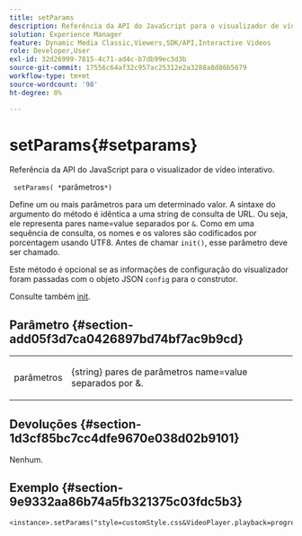 ```yaml
---
title: setParams
description: Referência da API do JavaScript para o visualizador de vídeo interativo.
solution: Experience Manager
feature: Dynamic Media Classic,Viewers,SDK/API,Interactive Videos
role: Developer,User
exl-id: 32d26999-7815-4c71-ad4c-b7db99ec3d3b
source-git-commit: 17556c64af32c957ac25312e2a3288a8d86b5679
workflow-type: tm+mt
source-wordcount: '98'
ht-degree: 0%

---
```


# setParams{#setparams}

Referência da API do JavaScript para o visualizador de vídeo interativo.

` setParams( *`parâmetros`*)`

Define um ou mais parâmetros para um determinado valor. A sintaxe do argumento do método é idêntica a uma string de consulta de URL. Ou seja, ele representa pares name=value separados por `&`. Como em uma sequência de consulta, os nomes e os valores são codificados por porcentagem usando UTF8. Antes de chamar `init()`, esse parâmetro deve ser chamado.

Este método é opcional se as informações de configuração do visualizador foram passadas com o objeto JSON `config` para o construtor.

Consulte também [init](../../../c-html5-aem-asset-viewers/c-html5-aem-int-video/c-html5-aem-int-video-javascriptapiref/r-html5-aem-int-video-javascriptapiref-init.md#reference-aee94dd92a28410784f7a1792e28683b).


## Parâmetro {#section-add05f3d7ca0426897bd74bf7ac9b9cd}

<table id="table_896DFF34A68A403DB93A6D597461A573"> 
 <tbody> 
  <tr> 
   <td colname="col1"> <p> <span class="codeph"> <span class="varname"> parâmetros</span> </span> </p> </td> 
   <td colname="col2"> <p> <span class="codeph"> {string}</span> pares de parâmetros name=value separados por <span class="codeph"> &amp;</span>. </p> </td> 
  </tr> 
 </tbody> 
</table>

## Devoluções {#section-1d3cf85bc7cc4dfe9670e038d02b9101}

Nenhum.

## Exemplo {#section-9e9332aa86b74a5fb321375c03fdc5b3}

```
<instance>.setParams("style=customStyle.css&VideoPlayer.playback=progressive")
```
